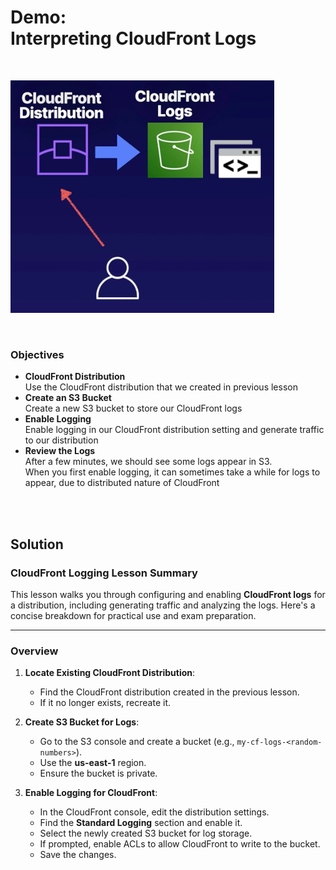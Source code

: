 # Demo:<br>Interpreting CloudFront Logs

<br>

![](../img/demo/7.13.CloudFront-InterpretingLogs.png)

<br>

### Objectives
- **CloudFront Distribution**<br>Use the CloudFront distribution that we created in previous lesson
- **Create an S3 Bucket**<br>Create a new S3 bucket to store our CloudFront logs
- **Enable Logging**<br>Enable logging in our CloudFront distribution setting and generate traffic to our distribution
- **Review the Logs**<br>After a few minutes, we should see some logs appear in S3.<br>When you first enable logging, it can sometimes take a while for logs to appear, due to distributed nature of CloudFront

<br><br>

## Solution
### **CloudFront Logging Lesson Summary**

This lesson walks you through configuring and enabling **CloudFront logs** for a distribution, including generating traffic and analyzing the logs. Here's a concise breakdown for practical use and exam preparation.

---

### **Overview**
1. **Locate Existing CloudFront Distribution**:
   - Find the CloudFront distribution created in the previous lesson.
   - If it no longer exists, recreate it.

2. **Create S3 Bucket for Logs**:
   - Go to the S3 console and create a bucket (e.g., `my-cf-logs-<random-numbers>`).
   - Use the **us-east-1** region.
   - Ensure the bucket is private.

3. **Enable Logging for CloudFront**:
   - In the CloudFront console, edit the distribution settings.
   - Find the **Standard Logging** section and enable it.
   - Select the newly created S3 bucket for log storage.
   - If prompted, enable ACLs to allow CloudFront to write to the bucket.
   - Save the changes.
